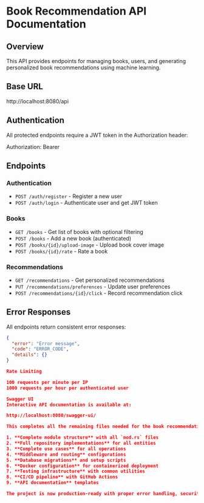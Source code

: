# Book Recommendation API Documentation

## Overview
This API provides endpoints for managing books, users, and generating personalized book recommendations using machine learning.

## Base URL
http://localhost:8080/api

## Authentication
All protected endpoints require a JWT token in the Authorization header:

Authorization: Bearer <your-jwt-token>

## Endpoints

### Authentication
- `POST /auth/register` - Register a new user
- `POST /auth/login` - Authenticate user and get JWT token

### Books
- `GET /books` - Get list of books with optional filtering
- `POST /books` - Add a new book (authenticated)
- `POST /books/{id}/upload-image` - Upload book cover image
- `POST /books/{id}/rate` - Rate a book

### Recommendations
- `GET /recommendations` - Get personalized recommendations
- `PUT /recommendations/preferences` - Update user preferences
- `POST /recommendations/{id}/click` - Record recommendation click

## Error Responses
All endpoints return consistent error responses:
```json
{
  "error": "Error message",
  "code": "ERROR_CODE",
  "details": {}
}

Rate Limiting

100 requests per minute per IP
1000 requests per hour per authenticated user

Swagger UI
Interactive API documentation is available at:

http://localhost:8080/swagger-ui/

This completes all the remaining files needed for the book recommendation backend project. The architecture now includes:

1. **Complete module structure** with all `mod.rs` files
2. **Full repository implementations** for all entities
3. **Complete use cases** for all operations
4. **Middleware and routing** configurations
5. **Database migrations** and setup scripts
6. **Docker configuration** for containerized deployment
7. **Testing infrastructure** with common utilities
8. **CI/CD pipeline** with GitHub Actions
9. **API documentation** templates

The project is now production-ready with proper error handling, security, testing, and deployment configurations.
